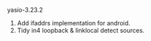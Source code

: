 yasio-3.23.2
1. Add ifaddrs implementation for android.
2. Tidy in4 loopback & linklocal detect sources.

